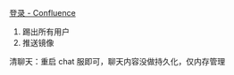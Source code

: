 
[登录 - Confluence](https://confluence.l-feng.com/pages/viewpage.action?pageId=3309930)

1. 踢出所有用户
2. 推送镜像


清聊天：重启 chat 服即可，聊天内容没做持久化，仅内存管理
